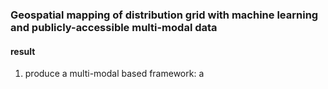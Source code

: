 ### Geospatial mapping of distribution grid with machine learning and publicly-accessible multi-modal data

#### result

1. produce a multi-modal based framework: a

